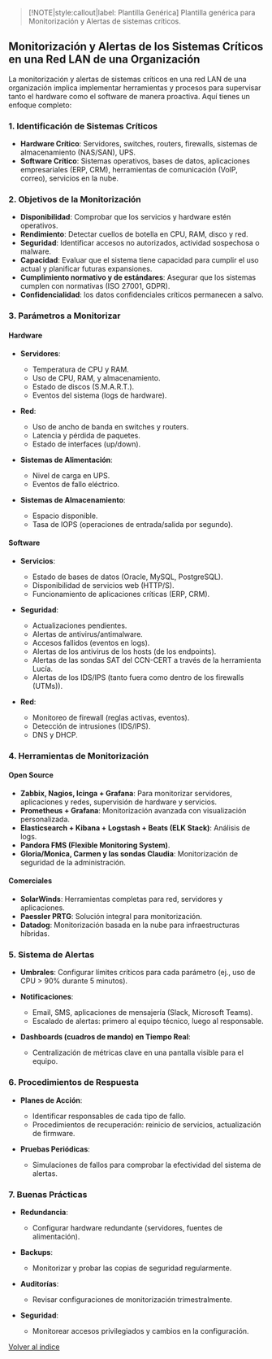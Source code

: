 > [!NOTE|style:callout|label: Plantilla Genérica]
> Plantilla genérica para Monitorización y Alertas de sistemas críticos.

## Monitorización y Alertas de los Sistemas Críticos en una Red LAN de una Organización <!-- {docsify-ignore} -->

La monitorización y alertas de sistemas críticos en una red LAN de una organización implica implementar herramientas y procesos para supervisar tanto el hardware como el software de manera proactiva. Aquí tienes un enfoque completo:

### 1. Identificación de Sistemas Críticos

- **Hardware Crítico**: Servidores, switches, routers, firewalls, sistemas de almacenamiento (NAS/SAN), UPS.
- **Software Crítico**: Sistemas operativos, bases de datos, aplicaciones empresariales (ERP, CRM), herramientas de comunicación (VoIP, correo), servicios en la nube.

### 2. Objetivos de la Monitorización

- **Disponibilidad**: Comprobar que los servicios y hardware estén operativos.
- **Rendimiento**: Detectar cuellos de botella en CPU, RAM, disco y red.
- **Seguridad**: Identificar accesos no autorizados, actividad sospechosa o malware.
- **Capacidad**: Evaluar que el sistema tiene capacidad para cumplir el uso actual y planificar futuras expansiones.
- **Cumplimiento normativo y de estándares**: Asegurar que los sistemas cumplen con normativas (ISO 27001, GDPR).
- **Confidencialidad**: los datos confidenciales críticos permanecen a salvo.

### 3. Parámetros a Monitorizar

#### Hardware

- **Servidores**:
  - Temperatura de CPU y RAM.
  - Uso de CPU, RAM, y almacenamiento.
  - Estado de discos (S.M.A.R.T.).
  - Eventos del sistema (logs de hardware).

- **Red**:
  - Uso de ancho de banda en switches y routers.
  - Latencia y pérdida de paquetes.
  - Estado de interfaces (up/down).

- **Sistemas de Alimentación**:
  - Nivel de carga en UPS.
  - Eventos de fallo eléctrico.

- **Sistemas de Almacenamiento**:
  - Espacio disponible.
  - Tasa de IOPS (operaciones de entrada/salida por segundo).

#### Software

- **Servicios**:
  - Estado de bases de datos (Oracle, MySQL, PostgreSQL).
  - Disponibilidad de servicios web (HTTP/S).
  - Funcionamiento de aplicaciones críticas (ERP, CRM).

- **Seguridad**:
  - Actualizaciones pendientes.
  - Alertas de antivirus/antimalware.
  - Accesos fallidos (eventos en logs).
  - Alertas de los antivirus de los hosts (de los endpoints).
  - Alertas de las sondas SAT del CCN-CERT a través de la herramienta Lucía.
  - Alertas de los IDS/IPS (tanto fuera como dentro de los firewalls (UTMs)).

- **Red**:
  - Monitoreo de firewall (reglas activas, eventos).
  - Detección de intrusiones (IDS/IPS).
  - DNS y DHCP.

### 4. Herramientas de Monitorización

#### Open Source
- **Zabbix, Nagios, Icinga + Grafana**: Para monitorizar servidores, aplicaciones y redes, supervisión de hardware y servicios.
- **Prometheus + Grafana**: Monitorización avanzada con visualización personalizada.
- **Elasticsearch + Kibana + Logstash + Beats (ELK Stack)**: Análisis de logs.
- **Pandora FMS (Flexible Monitoring System)**.
- **Gloria/Monica, Carmen y las sondas Claudia**: Monitorización de seguridad de la administración.

#### Comerciales
- **SolarWinds**: Herramientas completas para red, servidores y aplicaciones.
- **Paessler PRTG**: Solución integral para monitorización.
- **Datadog**: Monitorización basada en la nube para infraestructuras híbridas.

### 5. Sistema de Alertas

- **Umbrales**: Configurar límites críticos para cada parámetro (ej., uso de CPU > 90% durante 5 minutos).

- **Notificaciones**:
  - Email, SMS, aplicaciones de mensajería (Slack, Microsoft Teams).
  - Escalado de alertas: primero al equipo técnico, luego al responsable.

- **Dashboards (cuadros de mando) en Tiempo Real**:
  - Centralización de métricas clave en una pantalla visible para el equipo.

### 6. Procedimientos de Respuesta

- **Planes de Acción**:
  - Identificar responsables de cada tipo de fallo.
  - Procedimientos de recuperación: reinicio de servicios, actualización de firmware.

- **Pruebas Periódicas**:
  - Simulaciones de fallos para comprobar la efectividad del sistema de alertas.

### 7. Buenas Prácticas

- **Redundancia**:
  - Configurar hardware redundante (servidores, fuentes de alimentación).

- **Backups**:
  - Monitorizar y probar las copias de seguridad regularmente.

- **Auditorías**:
  - Revisar configuraciones de monitorización trimestralmente.

- **Seguridad**:
  - Monitorear accesos privilegiados y cambios en la configuración.

<a href="https://pmoreno-rodriguez.github.io/opos_gsi/#/plantillas/indice.md">Volver al índice</a>
